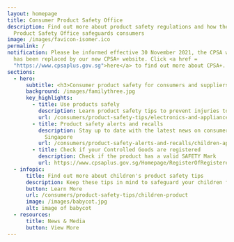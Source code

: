```yaml
---
layout: homepage
title: Consumer Product Safety Office
description: Find out more about product safety regulations and how the Consumer
  Product Safety Office safeguards consumers
image: /images/favicon-isomer.ico
permalink: /
notification: Please be informed effective 30 November 2021, the CPSA website
  has been replaced by our new CPSA+ website. Click <a href =
  "https://www.cpsaplus.gov.sg">here</a> to find out more about CPSA+.
sections:
  - hero:
      subtitle: <h3>Consumer product safety for consumers and suppliers<h3>
      background: /images/familythree.jpg
      key_highlights:
        - title: Use products safely
          description: Learn product safety tips to prevent injuries to you and your family
          url: /consumers/product-safety-tips/electronics-and-appliances
        - title: Product safety alerts and recalls
          description: Stay up to date with the latest news on consumer product safety in
            Singapore
          url: /consumers/product-safety-alerts-and-recalls/children-apparel
        - title: Check if your Controlled Goods are registered
          description: Check if the product has a valid SAFETY Mark
          url: https://www.cpsaplus.gov.sg/Homepage/RegisterOfRegisteredControlledGoods
  - infopic:
      title: Find out more about children's product safety tips
      description: Keep these tips in mind to safeguard your children from injuries.
      button: Learn More
      url: /consumers/product-safety-tips/children-product
      image: /images/babycot.jpg
      alt: image of babycot
  - resources:
      title: News & Media
      button: View More
---
```

